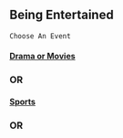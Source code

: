 ## Being Entertained
```Choose An Event```
#### [Drama or Movies](drama-movies.md)
### OR
#### [Sports](sports.md)
### OR
#### [](.md)